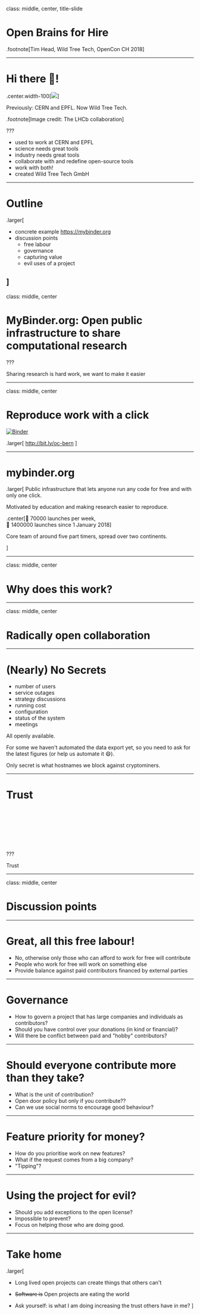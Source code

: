 class: middle, center, title-slide

# Open Brains for Hire

.footnote[Tim Head, Wild Tree Tech, OpenCon CH 2018]

---

# Hi there 👋!

.center.width-100[![](img/lhcb_collaboration.jpg)]

Previously: CERN and EPFL. Now Wild Tree Tech.

.footnote[Image credit: The LHCb collaboration]

???

* used to work at CERN and EPFL
* science needs great tools
* industry needs great tools
* collaborate with and redefine open-source tools
* work with both!
* created Wild Tree Tech GmbH

---
# Outline
.larger[
* concrete example https://mybinder.org
* discussion points
  * free labour
  * governance
  * capturing value
  * evil uses of a project

]
---
class: middle, center

# MyBinder.org: Open public infrastructure to share computational research

???

Sharing research is hard work, we want to make it easier

---

class: middle, center

# Reproduce work with a click

<a href="https://mybinder.org/v2/gh/betatim/tbd-nets/binder?filepath=visualize-output.ipynb" class="center width-50"><img src="https://mybinder.org/badge.svg" alt="Binder"></a>

.larger[
http://bit.ly/oc-bern
]

---
# mybinder.org

.larger[
Public infrastructure that lets anyone run any code for free and with only one
click.

Motivated by education and making research easier to reproduce.

.center[🚀 70000 launches per week, <br>🎉 1400000 launches since 1 January 2018]

Core team of around five part timers, spread over two continents.

]

---

class: middle, center

# Why does this work?

---

class: middle, center

# Radically open collaboration

---

# (Nearly) No Secrets

* number of users
* service outages
* strategy discussions
* running cost
* configuration
* status of the system
* meetings

All openly available.

For some we haven't automated the data export yet,
so you need to ask for the latest figures (or help us automate it 😄).

Only secret is what hostnames we block against cryptominers.

---
# Trust

<div style="position: relative; top: 50%;transform: translateY(-30%); text-align: center; height: 100px;">
<img src="img/christoph-deinet-531538-unsplash.jpg" style="height: 100vh" />
</div>

???

Trust

---

class: middle, center

# Discussion points

---

# Great, all this free labour!

* No, otherwise only those who can afford to work for free will contribute
* People who work for free will work on something else
* Provide balance against paid contributors financed by external parties

---

# Governance

* How to govern a project that has large companies and individuals as contributors?
* Should you have control over your donations (in kind or financial)?
* Will there be conflict between paid and "hobby" contributors?

---

# Should everyone contribute more than they take?

* What is the unit of contribution?
* Open door policy but only if you contribute??
* Can we use social norms to encourage good behaviour?

---

# Feature priority for money?

* How do you prioritise work on new features?
* What if the request comes from a big company?
* "Tipping"?

---

# Using the project for evil?

* Should you add exceptions to the open license?
* Impossible to prevent?
* Focus on helping those who are doing good.

---

# Take home

.larger[
* Long lived open projects can create things that others can't
* ~~Software is~~ Open projects are eating the world

* Ask yourself: is what I am doing increasing the trust others have in me?
]
